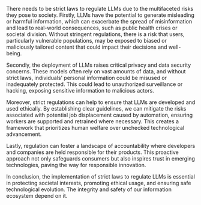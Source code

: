There needs to be strict laws to regulate LLMs due to the multifaceted risks they pose to society. Firstly, LLMs have the potential to generate misleading or harmful information, which can exacerbate the spread of misinformation and lead to real-world consequences, such as public health crises or societal division. Without stringent regulations, there is a risk that users, particularly vulnerable populations, may be exposed to biased or maliciously tailored content that could impact their decisions and well-being.

Secondly, the deployment of LLMs raises critical privacy and data security concerns. These models often rely on vast amounts of data, and without strict laws, individuals’ personal information could be misused or inadequately protected. This could lead to unauthorized surveillance or hacking, exposing sensitive information to malicious actors.

Moreover, strict regulations can help to ensure that LLMs are developed and used ethically. By establishing clear guidelines, we can mitigate the risks associated with potential job displacement caused by automation, ensuring workers are supported and retrained where necessary. This creates a framework that prioritizes human welfare over unchecked technological advancement.

Lastly, regulation can foster a landscape of accountability where developers and companies are held responsible for their products. This proactive approach not only safeguards consumers but also inspires trust in emerging technologies, paving the way for responsible innovation.

In conclusion, the implementation of strict laws to regulate LLMs is essential in protecting societal interests, promoting ethical usage, and ensuring safe technological evolution. The integrity and safety of our information ecosystem depend on it.